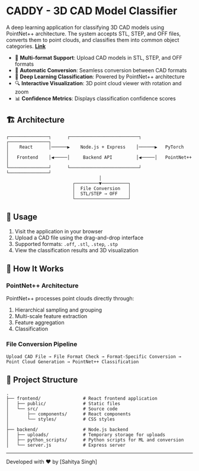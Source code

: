 # CADDY - 3D CAD Model Classifier 

A deep learning application for classifying 3D CAD models using PointNet++ architecture. The system accepts STL, STEP, and OFF files, converts them to point clouds, and classifies them into common object categories. **[Link](https://superb-hamster-8a3759.netlify.app/)**


- 🔄 **Multi-format Support**: Upload CAD models in STL, STEP, and OFF formats
- 🔄 **Automatic Conversion**: Seamless conversion between CAD formats
- 🧠 **Deep Learning Classification**: Powered by PointNet++ architecture
- 🔍 **Interactive Visualization**: 3D point cloud viewer with rotation and zoom
- 📊 **Confidence Metrics**: Displays classification confidence scores

## 🏗️ Architecture

```
┌───────────────┐      ┌──────────────────────────┐      ┌───────────────┐
│    React      │──────▶    Node.js + Express    │──────▶   PyTorch     │
│   Frontend    │◀─────│     Backend API         │◀─────│   PointNet++   │
└───────────────┘      └──────────────────────────┘      └───────────────┘
                                   │
                         ┌─────────▼──────────┐
                         │  File Conversion   │
                         │  STL/STEP → OFF    │
                         └────────────────────┘
```

## 📝 Usage

1. Visit the application in your browser
2. Upload a CAD file using the drag-and-drop interface
3. Supported formats: `.off`, `.stl`, `.step`, `.stp`
4. View the classification results and 3D visualization

## 🧠 How It Works

### PointNet++ Architecture

PointNet++ processes point clouds directly through:

1. Hierarchical sampling and grouping
2. Multi-scale feature extraction
3. Feature aggregation
4. Classification

### File Conversion Pipeline

```
Upload CAD File → File Format Check → Format-Specific Conversion → Point Cloud Generation → PointNet++ Classification
```

## 📂 Project Structure

```
.
├── frontend/                # React frontend application
│   ├── public/              # Static files
│   └── src/                 # Source code
│       ├── components/      # React components
│       └── styles/          # CSS styles
│
├── backend/                 # Node.js backend
│   ├── uploads/             # Temporary storage for uploads
│   ├── python_scripts/      # Python scripts for ML and conversion
│   └── server.js            # Express server
```

---

Developed with ❤️ by [Sahitya Singh]
